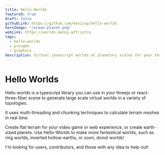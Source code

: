 ```yaml
---
title: Hello Worlds
featured: true
draft: false
githubLink: https://github.com/kenjinp/hello-worlds
heroImage: "/ocean-planet.png"
webLink: https://worlds.kenny.wtf/intro
tags:
  - hello-worlds
  - procgen
  - graphics
description: Virtual javascript worlds at planetary scales for your threejs or react-three-fiber scene 👋🌐
---
```


# Hello Worlds

Hello worlds is a typescript library you can use in your threejs or react-three-fiber scene to generate large scale virtual worlds in a variety of topologies.

It uses multi-threading and chunking techniques to calculate terrain meshes in real time.

Create flat terrain for your video game or web experience, or create earth-sized planets. Use Hello-Worlds to make more fantastical worlds, such as ring worlds, inverted hollow-earths, or soon, donut worlds!

I'm looking for users, contributors, and those with any idea to help out!

